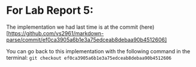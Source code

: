 # For Lab Report 5:

The implementation we had last time is at the commit (here)[https://github.com/vs2961/markdown-parse/commit/ef0ca3905a6b1e3a75edceab8debaa90b4512606]

You can go back to this implementation with the following command in the terminal: `git checkout ef0ca3905a6b1e3a75edceab8debaa90b4512606`
